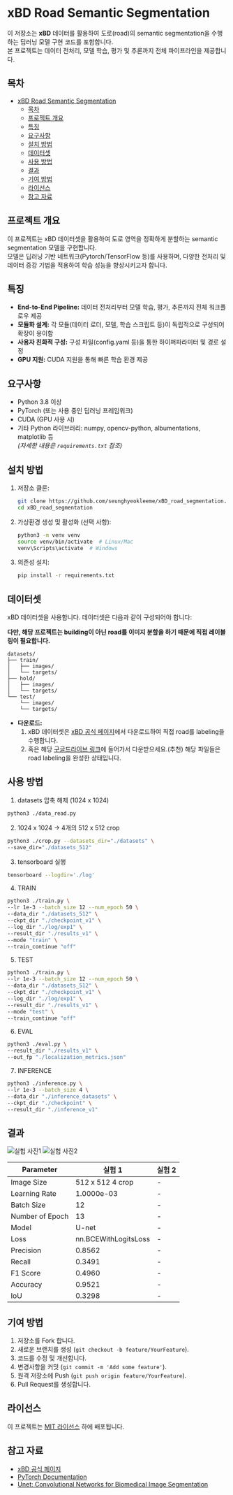 # xBD Road Semantic Segmentation

이 저장소는 **xBD** 데이터를 활용하여 도로(road)의 semantic segmentation을 수행하는 딥러닝 모델 구현 코드를 포함합니다.  
본 프로젝트는 데이터 전처리, 모델 학습, 평가 및 추론까지 전체 파이프라인을 제공합니다.

## 목차

- [xBD Road Semantic Segmentation](#xbd-road-semantic-segmentation)
  - [목차](#목차)
  - [프로젝트 개요](#프로젝트-개요)
  - [특징](#특징)
  - [요구사항](#요구사항)
  - [설치 방법](#설치-방법)
  - [데이터셋](#데이터셋)
  - [사용 방법](#사용-방법)
  - [결과](#결과)
  - [기여 방법](#기여-방법)
  - [라이선스](#라이선스)
  - [참고 자료](#참고-자료)

## 프로젝트 개요

이 프로젝트는 xBD 데이터셋을 활용하여 도로 영역을 정확하게 분할하는 semantic segmentation 모델을 구현합니다.  
모델은 딥러닝 기반 네트워크(Pytorch/TensorFlow 등)를 사용하며, 다양한 전처리 및 데이터 증강 기법을 적용하여 학습 성능을 향상시키고자 합니다.

## 특징

- **End-to-End Pipeline:** 데이터 전처리부터 모델 학습, 평가, 추론까지 전체 워크플로우 제공
- **모듈화 설계:** 각 모듈(데이터 로더, 모델, 학습 스크립트 등)이 독립적으로 구성되어 확장이 용이함
- **사용자 친화적 구성:** 구성 파일(config.yaml 등)을 통한 하이퍼파라미터 및 경로 설정
- **GPU 지원:** CUDA 지원을 통해 빠른 학습 환경 제공

## 요구사항

- Python 3.8 이상
- PyTorch (또는 사용 중인 딥러닝 프레임워크)
- CUDA (GPU 사용 시)
- 기타 Python 라이브러리: numpy, opencv-python, albumentations, matplotlib 등  
  *(자세한 내용은 `requirements.txt` 참조)*

## 설치 방법

1. 저장소 클론:
   ```bash
   git clone https://github.com/seunghyeokleeme/xBD_road_segmentation.git
   cd xBD_road_segmentation
   ```

2. 가상환경 생성 및 활성화 (선택 사항):
   ```bash
   python3 -m venv venv
   source venv/bin/activate  # Linux/Mac
   venv\Scripts\activate  # Windows
   ```

3. 의존성 설치:
   ```bash
   pip install -r requirements.txt
   ```

## 데이터셋

xBD 데이터셋을 사용합니다. 데이터셋은 다음과 같이 구성되어야 합니다:

**다만, 해당 프로젝트는 building이 아닌 road를 이미지 분할을 하기 때문에 직접 레이블링이 필요합니다.**

```
datasets/
├── train/
│   ├── images/
│   └── targets/
├── hold/
│   ├── images/
│   └── targets/
└── test/
    └── images/
    └── targets/
```

- **다운로드:** 
  1. xBD 데이터셋은 [xBD 공식 페이지](https://xview2.org)에서 다운로드하여 직접 road를 labeling을 수행합니다.
  2. 혹은 해당 [구글드라이브 링크](https://drive.google.com/drive/folders/1y2wBg3ledu3A5C1I6-xiWdcGA0SyFrs4)에 들어가서 다운받으세요.(추천) 해당 파일들은 road labeling을 완성한 상태입니다.


## 사용 방법

1. datasets 압축 해제 (1024 x 1024)
  ```bash
  python3 ./data_read.py
  ```

2. 1024 x 1024 -> 4개의 512 x 512 crop
  ```bash
  python3 ./crop.py --datasets_dir="./datasets" \
--save_dir="./datasets_512"
  ```

3. tensorboard 실행
  ```bash
  tensorboard --logdir='./log'
  ```

4. TRAIN
```bash
python3 ./train.py \
--lr 1e-3 --batch_size 12 --num_epoch 50 \
--data_dir "./datasets_512" \
--ckpt_dir "./checkpoint_v1" \
--log_dir "./log/exp1" \
--result_dir "./results_v1" \
--mode "train" \
--train_continue "off"
```

5. TEST
```bash
python3 ./train.py \
--lr 1e-3 --batch_size 12 --num_epoch 50 \
--data_dir "./datasets_512" \
--ckpt_dir "./checkpoint_v1" \
--log_dir "./log/exp1" \
--result_dir "./results_v1" \
--mode "test" \
--train_continue "off"
```

6. EVAL
```bash
python3 ./eval.py \
--result_dir "./results_v1" \
--out_fp "./localization_metrics.json"
```

7. INFERENCE
```bash
python3 ./inference.py \
--lr 1e-3 --batch_size 4 \
--data_dir "./inference_datasets" \
--ckpt_dir "./checkpoint" \
--result_dir "./inference_v1"
```

## 결과

![실험 사진1](./results/result1.png)
![실험 사진2](./results/result2.png)

| Parameter         | 실험 1                | 실험 2 |
|-------------------|---------------------|--------|
| Image Size        | 512 x 512 4 crop    | -      |
| Learning Rate     | 1.0000e-03          | -      |
| Batch Size        | 12                  | -      |
| Number of Epoch   | 13                  | -      |
| Model             | U-net               | -      |
| Loss              | nn.BCEWithLogitsLoss| -      |
| Precision         | 0.8562              | -      |
| Recall            | 0.3491              | -      |
| F1 Score          | 0.4960              | -      |
| Accuracy          | 0.9521              | -      |
| IoU               | 0.3298              | -      |


## 기여 방법

1. 저장소를 Fork 합니다.
2. 새로운 브랜치를 생성 (`git checkout -b feature/YourFeature`).
3. 코드를 수정 및 개선합니다.
4. 변경사항을 커밋 (`git commit -m 'Add some feature'`).
5. 원격 저장소에 Push (`git push origin feature/YourFeature`).
6. Pull Request를 생성합니다.

## 라이선스

이 프로젝트는 [MIT 라이선스](LICENSE) 하에 배포됩니다.

## 참고 자료

- [xBD 공식 페이지](https://xview2.org)
- [PyTorch Documentation](https://pytorch.org/docs/)
- [Unet: Convolutional Networks for Biomedical Image Segmentation](https://arxiv.org/abs/1505.04597)
